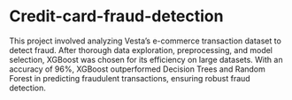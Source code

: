 # Credit-card-fraud-detection

This project involved analyzing Vesta’s e-commerce transaction dataset to detect fraud. After thorough data exploration,
preprocessing, and model selection, XGBoost was chosen for its efficiency on large datasets. With an accuracy of 96%,
XGBoost outperformed Decision Trees and Random Forest in predicting fraudulent transactions, ensuring robust
fraud detection.
